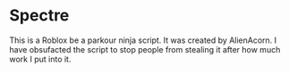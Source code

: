 # Spectre
This is a Roblox be a parkour ninja script.
It was created by AlienAcorn.
I have obsufacted the script to stop people from stealing it after how much work I put into it.
